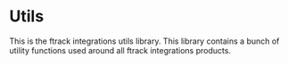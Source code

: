 # Utils

This is the ftrack integrations utils library.
This library contains a bunch of utility functions used around all ftrack integrations products. 
